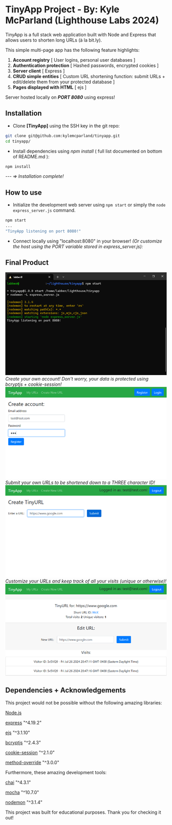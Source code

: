 # TinyApp Project - By: Kyle McParland (Lighthouse Labs 2024)

TinyApp is a full stack web application built with Node and Express that allows users to shorten long URLs (à la bit.ly).

This simple multi-page app has the following feature highlights:
1. **Account registry** [ User logins, personal user databases ]
2. **Authentication protection** [ Hashed passwords, encrypted cookies ] 
3. **Server client** [ Express ]
4. **CRUD simple entities** [ Custom URL shortening function: submit URLs + edit/delete them from your protected database ]
5. **Pages displayed with HTML** [ ejs ]

Server hosted locally on ***PORT 8080*** using express!

## Installation

- Clone **[TinyApp]** using the SSH key in the git repo:

```bash
git clone git@github.com:kylemcparland/tinyapp.git
cd tinyapp/
```

- Install dependencies using _npm install_ ( full list documented on bottom of README.md ):

```bash
npm install
```

_--- => Installation complete!_

## How to use
- Initialize the development web server using `npm start` or simply the `node express_server.js` command.
```bash
npm start
...
"TinyApp listening on port 8080!"
```
- Connect locally using "localhost:8080" in your browser! _(Or customize the host using the PORT variable stored in express_server.js):_

## Final Product

![Screenshot](https://raw.githubusercontent.com/kylemcparland/tinyapp/main/docs/tinyapp-terminal.png "Screenshot of terminal")
_Create your own account! Don't worry, your data is protected using bcryptjs + cookie-session!_
![Screenshot](https://raw.githubusercontent.com/kylemcparland/tinyapp/main/docs/tinyapp-register.png "Screenshot of account creation")
_Submit your own URLs to be shortened down to a THREE character ID!_
![Screenshot](https://raw.githubusercontent.com/kylemcparland/tinyapp/main/docs/tinyapp-createurl.png "Screenshot of URL submission")
_Customize your URLs and keep track of all your visits (unique or otherwise)!_
![Screenshot](https://raw.githubusercontent.com/kylemcparland/tinyapp/main/docs/tinyapp-editpage.png "Screenshot of edit/delete page")

## Dependencies + Acknowledgements
This project would not be possible without the following amazing libraries:

[Node.js](https://nodejs.org/en/download/package-manager)

[express](https://www.npmjs.com/package/express) "^4.19.2"

[ejs](https://www.npmjs.com/package/ejs) "^3.1.10"

[bcryptjs](https://www.npmjs.com/package/bcryptjs) "^2.4.3"

[cookie-session](https://www.npmjs.com/package/cookie-session) "^2.1.0"

[method-override](https://www.npmjs.com/package/method-override) "^3.0.0"

Furthermore, these amazing development tools:

[chai](https://www.npmjs.com/package/chai) "^4.3.1"

[mocha](https://www.npmjs.com/package/mocha) "^10.7.0"

[nodemon](https://www.npmjs.com/package/nodemon) "^3.1.4"

This project was built for educational purposes. Thank you for checking it out!